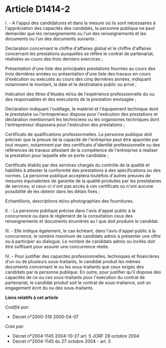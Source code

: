 # Article D1414-2

I. - A l'appui des candidatures et dans la mesure où ils sont nécessaires à l'appréciation des capacités des candidats, la
personne publique ne peut demander que les renseignements ou l'un des renseignements et les documents ou l'un des documents
suivants :

Déclaration concernant le chiffre d'affaires global et le chiffre d'affaires concernant les prestations auxquelles se réfère
le contrat de partenariat, réalisées au cours des trois derniers exercices ;

Présentation d'une liste des principales prestations fournies au cours des trois dernières années ou présentation d'une liste
des travaux en cours d'exécution ou exécutés au cours des cinq dernières années, indiquant notamment le montant, la date et
le destinataire public ou privé ;

Indication des titres d'études et/ou de l'expérience professionnelle du ou des responsables et des exécutants de la
prestation envisagée ;

Déclaration indiquant l'outillage, le matériel et l'équipement technique dont le prestataire ou l'entrepreneur dispose pour
l'exécution des prestations et déclaration mentionnant les techniciens ou les organismes techniques dont l'entrepreneur
disposera pour l'exécution des prestations ;

Certificats de qualifications professionnelles. La personne publique doit préciser que la preuve de la capacité de
l'entreprise peut être apportée par tout moyen, notamment par des certificats d'identité professionnelle ou des références de
travaux attestant de la compétence de l'entreprise à réaliser la prestation pour laquelle elle se porte candidate ;

Certificats établis par des services chargés du contrôle de la qualité et habilités à attester la conformité des prestations
à des spécifications ou des normes. La personne publique acceptera toutefois d'autres preuves de mesures équivalentes de
garantie de la qualité produites par les prestataires de services, si ceux-ci n'ont pas accès à ces certificats ou n'ont
aucune possibilité de les obtenir dans les délais fixés ;

Echantillons, descriptions et/ou photographies des fournitures.

II. - La personne publique précise dans l'avis d'appel public à la concurrence ou dans le règlement de la consultation ceux
des renseignements et documents énumérés au I que doit produire le candidat.

III. - Elle indique également, le cas échéant, dans l'avis d'appel public à la concurrence, le nombre maximum de candidats
admis à présenter une offre ou à participer au dialogue. Le nombre de candidats admis ou invités doit être suffisant pour
assurer une concurrence réelle.

IV. - Pour justifier des capacités professionnelles, techniques et financières d'un ou de plusieurs sous-traitants, le
candidat produit les mêmes documents concernant le ou les sous-traitants que ceux exigés des candidats par la personne
publique. En outre, pour justifier qu'il dispose des capacités de ce ou ces sous-traitants pour l'exécution du contrat de
partenariat, le candidat produit soit le contrat de sous-traitance, soit un engagement écrit du ou des sous-traitants.

**Liens relatifs à cet article**

_Codifié par_:

  - Décret n°2000-318 2000-04-07

_Créé par_:

  - Décret n°2004-1145 2004-10-27 art. 5 JORF 29 octobre 2004
  - Décret n°2004-1145 du 27 octobre 2004 - art. 5
